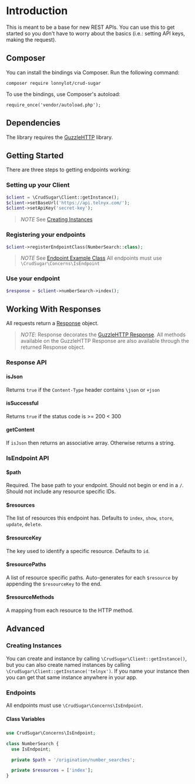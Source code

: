 # Introduction

This is meant to be a base for new REST APIs. You can use this to get started so you don't have to worry about the basics (i.e.: setting API keys, making the request).

## Composer

You can install the bindings via Composer. Run the following command:

`composer require lonnylot/crud-sugar`

To use the bindings, use Composer's autoload:

`require_once('vendor/autoload.php');`

## Dependencies

The library requires the [GuzzleHTTP](http://docs.guzzlephp.org/en/stable/) library.

## Getting Started

There are three steps to getting endpoints working:

### Setting up your Client

```php
$client = \CrudSugar\Client::getInstance();
$client->setBaseUrl('https://api.telnyx.com/');
$client->setApiKey('secret-key');
```

> *NOTE* See [Creating Instances](#creating-instances)

### Registering your endpoints

```php
$client->registerEndpointClass(NumberSearch::class);
```

> *NOTE* See [Endpoint Example Class](#endpoint)
All endpoints must use `\CrudSugar\Concerns\IsEndpoint`

### Use your endpoint

```php
$response = $client->numberSearch->index();
```

## Working With Responses

All requests return a [Response](src/Response.php) object.

> *NOTE*: Response decorates the [GuzzleHTTP Response](http://docs.guzzlephp.org/en/stable/psr7.html#responses). All methods available on the GuzzleHTTP Response are also available through the returned Response object.

### Response API

#### isJson

Returns `true` if the `Content-Type` header contains `\json` or `+json`

#### isSuccessful

Returns `true` if the status code is >= 200 < 300

#### getContent

If `isJson` then returns an associative array. Otherwise returns a string.

### IsEndpoint API

#### $path

Required. The base path to your endpoint. Should not begin or end in a `/`. Should not include any resource specific IDs.

#### $resources

The list of resources this endpoint has. Defaults to `index`, `show`, `store`, `update`, `delete`.

#### $resourceKey

The key used to identify a specific resource. Defaults to `id`.

#### $resourcePaths

A list of resource specific paths. Auto-generates for each `$resource` by appending the `$resourceKey` to the end.


#### $resourceMethods

A mapping from each resource to the HTTP method.

## Advanced

### Creating Instances

You can create and instance by calling `\CrudSugar\Client::getInstance()`, but you can also create named instances by calling `\CrudSugar\Client::getInstance('telnyx')`. If you name your instance then you can get that same instance anywhere in your app.

### Endpoints

All endpoints must use `\CrudSugar\Concerns\IsEndpoint`.

#### Class Variables

#####

```php
use CrudSugar\Concerns\IsEndpoint;

class NumberSearch {
  use IsEndpoint;

  private $path = '/origination/number_searches';

  private $resources = ['index'];
}
```
